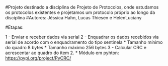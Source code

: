 #Projeto destinado a disciplina de Projeto de Protocolos, onde estudamos os protocolos existentes e projetamos um protocolo próprio ao longo da disciplina
#Autores: Jéssica Hahn, Lucas Thiesen e HelenLuciany

#Etapas:

1 - Enviar e receber dados via serial
2 - Enquadrar os dados recebidos via serial de acordo com o enquadramento do tipo sentinela
	* Tamanho mínimo do quadro 8 bytes
	* Tamanho máximo 256 bytes
3 - Calcular CRC e acrescentar ao quadro do item 2.
	* Módulo em pyhton: https://pypi.org/project/PyCRC/ 
